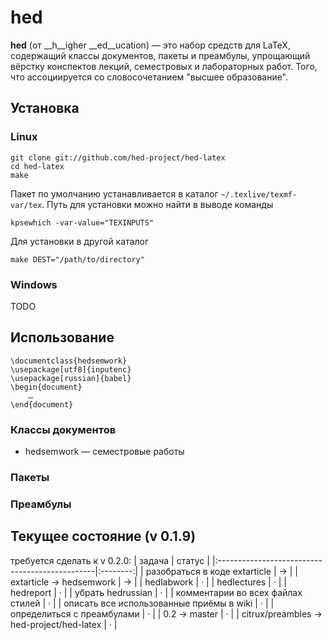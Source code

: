 # hed

__hed__ (от __h__igher __ed__ucation) — это набор средств для LaTeX,
содержащий классы документов, пакеты и преамбулы, упрощающий вёрстку
конспектов лекций, семестровых и лабораторных работ. Того, что ассоциируется со
словосочетанием "высшее образование".

## Установка
### Linux

    git clone git://github.com/hed-project/hed-latex
    cd hed-latex
    make

Пакет по умолчанию устанавливается в каталог `~/.texlive/texmf-var/tex`.
Путь для установки можно найти в выводе команды

    kpsewhich -var-value="TEXINPUTS"

Для установки в другой каталог

    make DEST="/path/to/directory"

### Windows
TODO

## Использование

    \documentclass{hedsemwork}
    \usepackage[utf8]{inputenc}
    \usepackage[russian]{babel}
    \begin{document}
        …
    \end{document}

### Классы документов

* hedsemwork — семестровые работы

### Пакеты
### Преамбулы

## Текущее состояние (v 0.1.9)
требуется сделать к v 0.2.0:
|                   задача                       |  статус  |
|:-----------------------------------------------|:--------:|
| разобраться в коде extarticle                  |     →    |
| extarticle → hedsemwork                        |     →    |
| hedlabwork                                     |     ·    |
| hedlectures                                    |     ·    |
| hedreport                                      |     ·    |
| убрать hedrussian                              |     ·    |
| комментарии во всех файлах стилей              |     ·    |
| описать все использованные приёмы в wiki       |     ·    |
| определиться c преамбулами                     |     ·    |
| 0.2 → master                                   |     ·    |
| citrux/preambles → hed-project/hed-latex       |     ·    |
